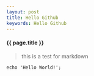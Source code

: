 ```yaml
---
layout: post
title: Hello Github
keywords: Hello Github
---
```


#### {{ page.title }}

> this is a test for markdown

```
echo 'Hello World!';
```

